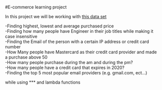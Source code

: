 #E-commerce learning project

In this project we will be working with [this data set](https://www.kaggle.com/datasets/utkarsharya/ecommerce-purchases)  





-Finding highest, lowest and average purchased price  
-Finding how many people have Engineer in their job titles while making it case insensitive  
-Finding the Email of the person with a certain IP address or credit card number  
-How Many people have Mastercard as their credit card provider and made a purchase above 50  
-How many people purchase during the am and during the pm?  
-How many people have a credit card that expires in 2020?   
-Finding the top 5 most popular email providers (e.g. gmail.com, ect...)  

while using *** and lambda functions
